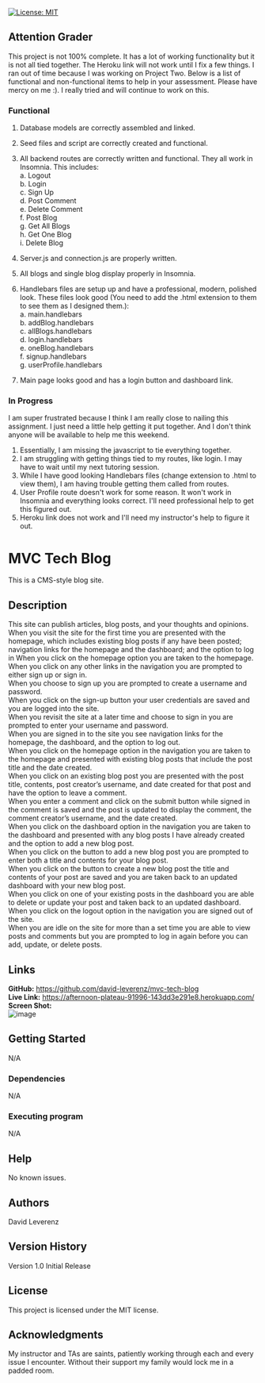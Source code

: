 [![License: MIT](https://img.shields.io/badge/License-MIT-yellow.svg)](https://opensource.org/licenses/MIT)

## Attention Grader
This project is not 100% complete.  It has a lot of working functionality but it is not all tied together.  The Heroku link will not work until I fix a few things.  I ran out of time because I was working on Project Two.  Below is a list of functional and non-functional items to help in your assessment.  Please have mercy on me :).  I really tried and will continue to work on this.<br>
### Functional
1) Database models are correctly assembled and linked.
2) Seed files and script are correctly created and functional.
3) All backend routes are correctly written and functional.  They all work in Insomnia.  This includes:<br>
   a. Logout<br>
   b. Login<br>
   c. Sign Up<br>
   d. Post Comment<br>
   e. Delete Comment<br>
   f. Post Blog<br>
   g. Get All Blogs<br>
   h. Get One Blog<br>
   i. Delete Blog<br>
4) Server.js and connection.js are properly written.
5) All blogs and single blog display properly in Insomnia.
6) Handlebars files are setup up and have a professional, modern, polished look.  These files look good (You need to add the .html extension to them to see them as I designed them.):<br>
   a. main.handlebars<br>
   b. addBlog.handlebars<br>
   c. allBlogs.handlebars<br>
   d. login.handlebars<br>
   e. oneBlog.handlebars<br>
   f. signup.handlebars<br>
   g. userProfile.handlebars<br>
   
9) Main page looks good and has a login button and dashboard link.

### In Progress
I am super frustrated because I think I am really close to nailing this assignment.  I just need a little help getting it put together.  And I don't think anyone will be available to help me this weekend.
1. Essentially, I am missing the javascript to tie everything together.
2. I am struggling with getting things tied to my routes, like login.  I may have to wait until my next tutoring session.
3. While I have good looking Handlebars files (change extension to .html to view them), I am having trouble getting them called from routes.
4. User Profile route doesn't work for some reason.  It won't work in Insomnia and everything looks correct.  I'll need professional help to get this figured out.
5. Heroku link does not work and I'll need my instructor's help to figure it out.

# MVC Tech Blog
This is a CMS-style blog site.<br>
## Description
This site can publish articles, blog posts, and your thoughts and opinions.<br>
When you visit the site for the first time you are presented with the homepage, which includes existing blog posts if any have been posted; navigation links for the homepage and the dashboard; and the option to log in
When you click on the homepage option you are taken to the homepage.<br>
When you click on any other links in the navigation you are prompted to either sign up or sign in.<br>
When you choose to sign up you are prompted to create a username and password.<br>
When you click on the sign-up button your user credentials are saved and you are logged into the site.<br>
When you revisit the site at a later time and choose to sign in you are prompted to enter your username and password.<br>
When you are signed in to the site you see navigation links for the homepage, the dashboard, and the option to log out.<br>
When you click on the homepage option in the navigation you are taken to the homepage and presented with existing blog posts that include the post title and the date created.<br>
When you click on an existing blog post you are presented with the post title, contents, post creator’s username, and date created for that post and have the option to leave a comment.<br>
When you enter a comment and click on the submit button while signed in the comment is saved and the post is updated to display the comment, the comment creator’s username, and the date created.<br>
When you click on the dashboard option in the navigation you are taken to the dashboard and presented with any blog posts I have already created and the option to add a new blog post.<br>
When you click on the button to add a new blog post you are prompted to enter both a title and contents for your blog post.<br>
When you click on the button to create a new blog post the title and contents of your post are saved and you are taken back to an updated dashboard with your new blog post.<br>
When you click on one of your existing posts in the dashboard you are able to delete or update your post and taken back to an updated dashboard.<br>
When you click on the logout option in the navigation you are signed out of the site.<br>
When you are idle on the site for more than a set time you are able to view posts and comments but you are prompted to log in again before you can add, update, or delete posts.<br>

## Links
**GitHub:** https://github.com/david-leverenz/mvc-tech-blog<br>
**Live Link:** https://afternoon-plateau-91996-143dd3e291e8.herokuapp.com/<br>
**Screen Shot:** <br>
![image](https://github.com/david-leverenz/mvc-tech-blog/assets/131185593/ad1dc275-3eec-42c4-b0fe-eb79070f10c2)



## Getting Started
N/A
### Dependencies
N/A
### Executing program
N/A
## Help
No known issues.
## Authors
David Leverenz 
## Version History
Version 1.0 Initial Release
## License
This project is licensed under the MIT license.
## Acknowledgments
My instructor and TAs are saints, patiently working through each and every issue I encounter.  Without their support my family would lock me in a padded room.

